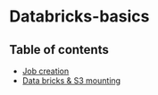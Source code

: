# Databricks-basics
## Table of contents
* [Job creation](#Job-creation)
* [Data bricks & S3 mounting](#Data-bricks-&-S3-mounting)
